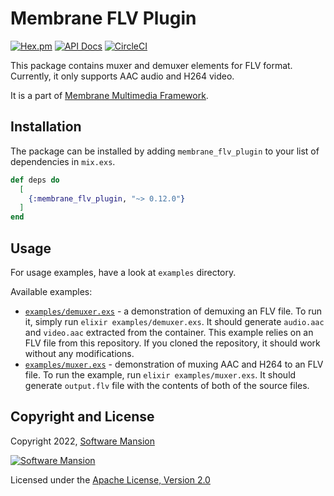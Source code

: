 # Membrane FLV Plugin

[![Hex.pm](https://img.shields.io/hexpm/v/membrane_flv_plugin.svg)](https://hex.pm/packages/membrane_flv_plugin)
[![API Docs](https://img.shields.io/badge/api-docs-yellow.svg?style=flat)](https://hexdocs.pm/membrane_flv_plugin)
[![CircleCI](https://circleci.com/gh/membraneframework/membrane_flv_plugin.svg?style=svg)](https://circleci.com/gh/membraneframework/membrane_flv_plugin)

This package contains muxer and demuxer elements for FLV format. Currently, it only supports AAC audio and H264 video.

It is a part of [Membrane Multimedia Framework](https://membraneframework.org).

## Installation

The package can be installed by adding `membrane_flv_plugin` to your list of dependencies in `mix.exs`.

```elixir
def deps do
  [
    {:membrane_flv_plugin, "~> 0.12.0"}
  ]
end
```

## Usage
For usage examples, have a look at `examples` directory.

Available examples:
- [`examples/demuxer.exs`](examples/demuxer.exs) - a demonstration of demuxing an FLV file. To run it, simply run `elixir examples/demuxer.exs`. It should generate `audio.aac` and `video.aac` extracted from the container. This example relies on an FLV file from this repository. If you cloned the repository, it should work without any modifications.
- [`examples/muxer.exs`](examples/muxer.exs) - demonstration of muxing AAC and H264 to an FLV file. To run the example, run `elixir examples/muxer.exs`. It should generate `output.flv` file with the contents of both of the source files.

## Copyright and License

Copyright 2022, [Software Mansion](https://swmansion.com/?utm_source=git&utm_medium=readme&utm_campaign=membrane_flv_plugin)

[![Software Mansion](https://logo.swmansion.com/logo?color=white&variant=desktop&width=200&tag=membrane-github)](https://swmansion.com/?utm_source=git&utm_medium=readme&utm_campaign=membrane_flv_plugin)

Licensed under the [Apache License, Version 2.0](LICENSE)
